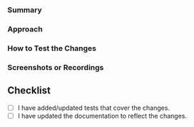 ### Summary

<!-- Provide a general summary of your changes in the Title above -->

### Approach

<!-- Describe your changes in detail. Include the task or issue that this PR resolves, if applicable. -->

### How to Test the Changes

<!-- Describe the steps to test your changes. Provide instructions so we can reproduce. Please also list any relevant details for your test configuration. -->

### Screenshots or Recordings

<!-- If applicable, add screenshots or recordings to help explain your changes. -->

## Checklist

<!-- To tick a checkbox, change '[ ]' to '[x]' -->
- [ ] I have added/updated tests that cover the changes.
- [ ] I have updated the documentation to reflect the changes.
